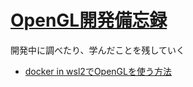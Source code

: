# [OpenGL開発備忘録](../)

開発中に調べたり、学んだことを残していく

- [docker in wsl2でOpenGLを使う方法](../../docker/memorandum/opengl_dev_env)
